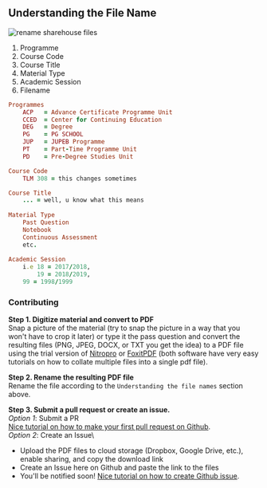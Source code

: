 ## Understanding the File Name
![rename sharehouse files](https://user-images.githubusercontent.com/38544672/110798618-a58c7a00-827a-11eb-8106-408fa6fb2cd6.jpg)


1. Programme
2. Course Code
3. Course Title
4. Material Type
5. Academic Session
6. Filename

```ruby
Programmes
    ACP   = Advance Certificate Programme Unit
    CCED  = Center for Continuing Education
    DEG   = Degree 
    PG    = PG SCHOOL
    JUP   = JUPEB Programme
    PT    = Part-Time Programme Unit
    PD    = Pre-Degree Studies Unit

Course Code
    TLM 308 = this changes sometimes

Course Title
    ... = well, u know what this means
 
Material Type
    Past Question
    Notebook
    Continuous Assessment
    etc.
    
Academic Session
    i.e 18 = 2017/2018, 
    	19 = 2018/2019, 
	99 = 1998/1999
```
### Contributing
__Step 1. Digitize material and convert to PDF__\
Snap a picture of the material (try to snap the picture in a way that you won't have to crop it later) or type it the pass question and convert the resulting files (PNG, JPEG, DOCX, or TXT you get the idea) to a PDF file using the trial version of [Nitropro](https://www.gonitro.com/) or [FoxitPDF](https://www.foxitsoftware.com/) (both software have very easy tutorials on how to collate multiple files into a single pdf file).

__Step 2. Rename the resulting PDF file__\
Rename the file according to the `Understanding the file names` section above.

__Step 3. Submit a pull request or create an issue.__\
_Option 1_: Submit a PR\
[Nice tutorial on how to make your first pull request on Github](https://www.freecodecamp.org/news/how-to-make-your-first-pull-request-on-github-3/).\
_Option 2_: Create an Issue\
- Upload the PDF files to cloud storage (Dropbox, Google Drive, etc.), enable sharing, and copy the download link
- Create an Issue here on Github and paste the link to the files
- You'll be notified soon!
[Nice tutorial on how to create Github issue](https://docs.github.com/en/github/managing-your-work-on-github/creating-an-issue).
